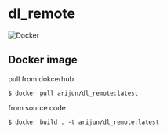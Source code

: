 # dl_remote

![Docker](https://github.com/Jumpei-Arima/dl_remote/workflows/Docker/badge.svg)

## Docker image

pull from dokcerhub
```
$ docker pull arijun/dl_remote:latest
```

from source code
```
$ docker build . -t arijun/dl_remote:latest
```
